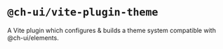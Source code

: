 # `@ch-ui/vite-plugin-theme`

A Vite plugin which configures & builds a theme system compatible with @ch-ui/elements.
